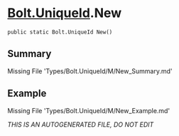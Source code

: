 # [Bolt.UniqueId](Types/Bolt.UniqueId.md).New
`public static Bolt.UniqueId New()`
## Summary
Missing File 'Types/Bolt.UniqueId/M/New_Summary.md'
## Example
Missing File 'Types/Bolt.UniqueId/M/New_Example.md'

*THIS IS AN AUTOGENERATED FILE, DO NOT EDIT*
